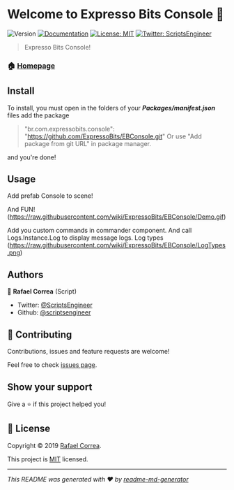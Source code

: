 # Welcome to Expresso Bits Console 👋
![Version](https://img.shields.io/badge/version-0.2.4-blue.svg?cacheSeconds=2592000)
[![Documentation](https://img.shields.io/badge/documentation-yes-brightgreen.svg)](todo-doc)
[![License: MIT](https://img.shields.io/badge/License-MIT-yellow.svg)](MIT)
[![Twitter: ScriptsEngineer](https://img.shields.io/twitter/follow/ScriptsEngineer.svg?style=social)](https://twitter.com/ScriptsEngineer)

> Expresso Bits Console!

### 🏠 [Homepage](www.expressobits.com.br/ebconsole)

## Install

To install, you must open in the folders of your ***Packages/manifest.json*** files add the package 
> "br.com.expressobits.console": "https://github.com/ExpressoBits/EBConsole.git"
Or use "Add package from git URL" in package manager.

and you're done!

## Usage

Add prefab Console to scene!

And FUN!
(https://raw.githubusercontent.com/wiki/ExpressoBits/EBConsole/Demo.gif)

Add you custom commands in commander component. And call Logs.Instance.Log to display message logs.
Log types
(https://raw.githubusercontent.com/wiki/ExpressoBits/EBConsole/LogTypes.png)

## Authors

👤 **Rafael Correa**
(Script)
* Twitter: [@ScriptsEngineer](https://twitter.com/ScriptsEngineer)
* Github: [@scriptsengineer](https://github.com/scriptsengineer)


## 🤝 Contributing

Contributions, issues and feature requests are welcome!

Feel free to check [issues page](https://github.com/ExpressoBits/EBConsole/issues).

## Show your support

Give a ⭐️ if this project helped you!


## 📝 License

Copyright © 2019 [Rafael Correa](https://github.com/scriptsengineer).

This project is [MIT](MIT) licensed.

***
_This README was generated with ❤️ by [readme-md-generator](https://github.com/kefranabg/readme-md-generator)_
